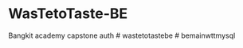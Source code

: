 # WasTetoTaste-BE
Bangkit academy capstone auth
#   w a s t e t o t a s t e b e  
 #   b e m a i n w t t m y s q l  
 